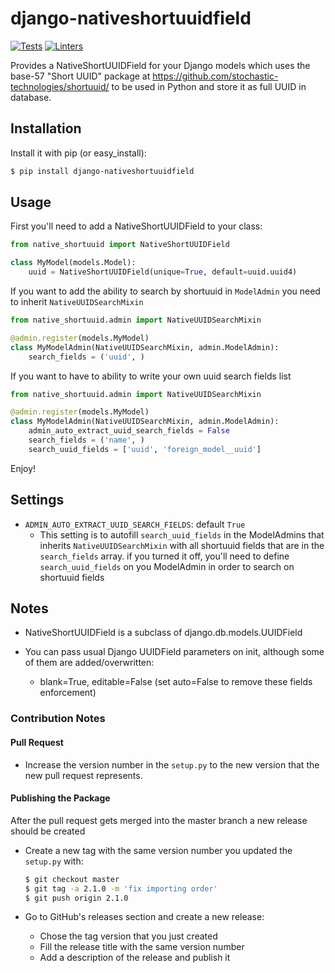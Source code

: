 # django-nativeshortuuidfield

[![Tests](https://github.com/foundertherapy/django-nativeshortuuidfield/actions/workflows/tests.yml/badge.svg)](https://github.com/foundertherapy/django-nativeshortuuidfield/actions/workflows/tests.yml)
[![Linters](https://github.com/foundertherapy/django-nativeshortuuidfield/actions/workflows/linters.yml/badge.svg)](https://github.com/foundertherapy/django-nativeshortuuidfield/actions/workflows/linters.yml)

Provides a NativeShortUUIDField for your Django models which uses the base-57 "Short UUID" package at https://github.com/stochastic-technologies/shortuuid/ to be used in Python
and store it as full UUID in database.

## Installation

Install it with pip (or easy_install):
```bash
$ pip install django-nativeshortuuidfield
```

## Usage

First you'll need to add a NativeShortUUIDField to your class:
```python
from native_shortuuid import NativeShortUUIDField

class MyModel(models.Model):
    uuid = NativeShortUUIDField(unique=True, default=uuid.uuid4)
```

If you want to add the ability to search by shortuuid in `ModelAdmin` you need to inherit `NativeUUIDSearchMixin`
```python
from native_shortuuid.admin import NativeUUIDSearchMixin

@admin.register(models.MyModel)
class MyModelAdmin(NativeUUIDSearchMixin, admin.ModelAdmin):
    search_fields = ('uuid', )
``` 

If you want to have to ability to write your own uuid search fields list
```python
from native_shortuuid.admin import NativeUUIDSearchMixin

@admin.register(models.MyModel)
class MyModelAdmin(NativeUUIDSearchMixin, admin.ModelAdmin):
    admin_auto_extract_uuid_search_fields = False
    search_fields = ('name', )
    search_uuid_fields = ['uuid', 'foreign_model__uuid']
``` 


Enjoy!

## Settings
* `ADMIN_AUTO_EXTRACT_UUID_SEARCH_FIELDS`: default `True`
    + This setting is to autofill `search_uuid_fields` in the ModelAdmins that inherits `NativeUUIDSearchMixin` 
    with all shortuuid fields that are in the `search_fields` array.
    if you turned it off, you'll need to define `search_uuid_fields` on you ModelAdmin in order to search on shortuuid fields
    
## Notes

* NativeShortUUIDField is a subclass of django.db.models.UUIDField

* You can pass usual Django UUIDField parameters on init, although some of them are added/overwritten:
    + blank=True, editable=False (set auto=False to remove these fields enforcement)

### Contribution Notes

#### Pull Request
* Increase the version number in the `setup.py` to the new version that the new pull request represents.

#### Publishing the Package
After the pull request gets merged into the master branch a new release should be created

* Create a new tag with the same version number you updated the `setup.py` with:
    ```bash
    $ git checkout master
    $ git tag -a 2.1.0 -m 'fix importing order'
    $ git push origin 2.1.0
    ```

* Go to GitHub's releases section and create a new release:
    + Chose the tag version that you just created
    + Fill the release title with the same version number
    + Add a description of the release and publish it
